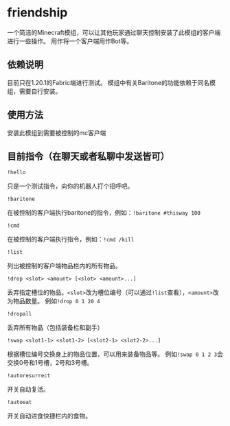 # friendship
一个简洁的Minecraft模组，可以让其他玩家通过聊天控制安装了此模组的客户端进行一些操作。
用作将一个客户端用作Bot等。

## 依赖说明
目前只在1.20.1的Fabric端进行测试。
模组中有关Baritone的功能依赖于同名模组，需要自行安装。

## 使用方法
安装此模组到需要被控制的mc客户端

## 目前指令（在聊天或者私聊中发送皆可）
```
!hello
```
只是一个测试指令，向你的机器人打个招呼吧。

```
!baritone
```
在被控制的客户端执行baritone的指令，例如：`!baritone #thisway 100`

```
!cmd
```
在被控制的客户端执行指令，例如：`!cmd /kill`

```
!list
```
列出被控制的客户端物品栏内的所有物品。

```
!drop <slot> <amount> [<slot> <amount>...]
```
丢弃指定槽位的物品。`<slot>`改为槽位编号（可以通过`!list`查看），`<amount>`改为物品数量。
例如`!drop 0 1 20 4`

```
!dropall
```
丢弃所有物品（包括装备栏和副手）
```
!swap <slot1-1> <slot1-2> [<slot2-1> <slot2-2>...]
```
根据槽位编号交换身上的物品位置，可以用来装备物品等。
例如`!swap 0 1 2 3`会交换0号和1号槽，2号和3号槽。
```
!autoresurrect
```
开关自动复活。
```
!autoeat
```
开关自动进食快捷栏内的食物。